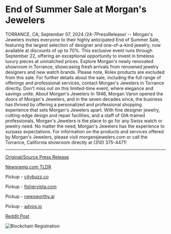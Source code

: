 # End of Summer Sale at Morgan's Jewelers

TORRANCE, CA, September 07, 2024 /24-7PressRelease/ -- Morgan's Jewelers invites everyone to their highly anticipated End of Summer Sale, featuring the largest selection of designer and one-of-a-kind jewelry, now available at discounts of up to 70%. This exclusive event runs through September 22, offering an exceptional opportunity to invest in timeless luxury pieces at unmatched prices.  Explore Morgan's newly renovated showroom in Torrance, showcasing fresh arrivals from renowned jewelry designers and new watch brands. Please note, Rolex products are excluded from this sale.  For further details about the sale, including the full range of offerings and professional services, contact Morgan's Jewelers in Torrance directly. Don't miss out on this limited-time event, where elegance and savings unite.  About Morgan's Jewelers In 1946, Morgan Varon opened the doors of Morgan's Jewelers, and in the seven decades since, the business has thrived by offering a personalized and professional shopping experience that sets Morgan's Jewelers apart. With fine designer jewelry, cutting-edge design and repair facilities, and a staff of GIA-trained professionals, Morgan's Jewelers is the place to go for any Swiss watch or jewelry need. No matter the need, Morgan's Jewelers has the experience to surpass expectations. For information on the products and services offered by Morgan's Jewelers, please visit morgansjewelers.com or call the Torrance, California showroom directly at (310) 375-4471! 

---

[Original/Source Press Release](https://www.24-7pressrelease.com/press-release/514118/end-of-summer-sale-at-morgans-jewelers)
                    

[Newsramp.com TLDR](https://newsramp.com/curated-news/morgan-s-jewelers-hosts-end-of-summer-sale/5767bbc3bb377daf4e93d9e8ef2dc3f9) 


Pickup - [citybuzz.co](https://citybuzz.co/2024/09/07/morgan-s-jewelers-announces-exclusive-end-of-summer-sale-with-up-to-70-discounts)

Pickup - [fishervista.com](https://fishervista.com/en/morgan-s-jewelers-announces-end-of-summer-sale-with-up-to-70-off/20246603)

Pickup - [newsworthy.ai](https://newsworthy.ai/curated/morgan-s-jewelers-launches-end-of-summer-sale-with-up-to-70-discounts/20246603)

Pickup - [advos.io](https://advos.io/en/morgan-s-jewelers-announces-end-of-summer-sale-with-discounts-up-to-70/20246603)
 



[Reddit Post](https://www.reddit.com/r/Business_NewsRamp/comments/1fb193r/morgans_jewelers_hosts_end_of_summer_sale/) 



![Blockchain Registration](https://cdn.newsramp.app/24-7PressRelease/qrcode/249/7/ninokFxN.webp)